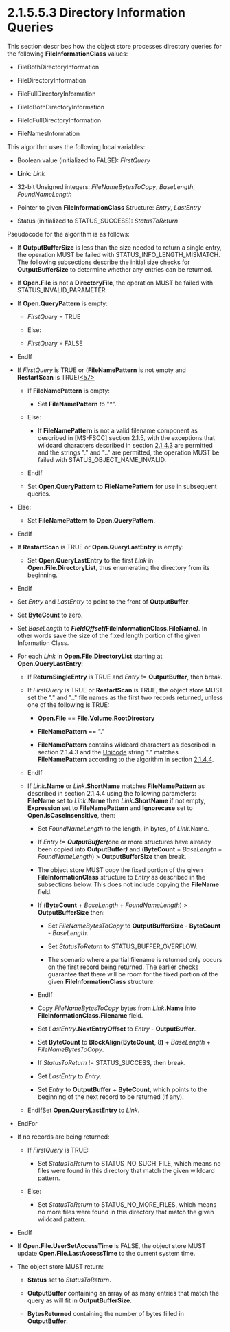 <html dir="LTR" xmlns:mshelp="http://msdn.microsoft.com/mshelp" xmlns:ddue="http://ddue.schemas.microsoft.com/authoring/2003/5" xmlns:xlink="http://www.w3.org/1999/xlink" xmlns:tool="http://www.microsoft.com/tooltip">
    <head>
        <meta http-equiv="Content-Type" content="text/html; CHARSET=utf-8"></meta>
        <meta name="save" content="history"></meta>
        <title>2.1.5.5.3 Directory Information Queries</title>
        <xml>
            <mshelp:toctitle title="2.1.5.5.3 Directory Information Queries"></mshelp:toctitle>
            <mshelp:rltitle title="[MS-FSA]: Directory Information Queries"></mshelp:rltitle>
            <mshelp:keyword index="A" term="fa8194e0-53ec-413b-8315-e8fa85396fd8"></mshelp:keyword>
            <mshelp:attr name="DCSext.ContentType" value="open specification"></mshelp:attr>
            <mshelp:attr name="AssetID" value="fa8194e0-53ec-413b-8315-e8fa85396fd8"></mshelp:attr>
            <mshelp:attr name="TopicType" value="kbRef"></mshelp:attr>
            <mshelp:attr name="DCSext.Title" value="[MS-FSA]: Directory Information Queries" />
        </xml>
    </head>
    <body>
        <div id="header">
            <h1 class="heading">2.1.5.5.3 Directory Information Queries</h1>
        </div>
        <div id="mainSection">
            <div id="mainBody">
                <div id="allHistory" class="saveHistory"></div>
                <div id="sectionSection0" class="section" name="collapseableSection">
                    

<p>This section describes how the object store processes
directory queries for the following <b>FileInformationClass</b> values:</p>

<ul><li><p><span><span> 
</span></span>FileBothDirectoryInformation</p>

</li><li><p><span><span> 
</span></span>FileDirectoryInformation</p>

</li><li><p><span><span> 
</span></span>FileFullDirectoryInformation</p>

</li><li><p><span><span> 
</span></span>FileIdBothDirectoryInformation</p>

</li><li><p><span><span> 
</span></span>FileIdFullDirectoryInformation</p>

</li><li><p><span><span> 
</span></span>FileNamesInformation</p>

</li></ul><p>This algorithm uses the following local variables:</p>

<ul><li><p><span><span> 
</span></span>Boolean value (initialized to FALSE): <i>FirstQuery</i></p>

</li><li><p><span><span> 
</span></span><b>Link</b>: <i>Link</i></p>

</li><li><p><span><span> 
</span></span>32-bit Unsigned integers: <i>FileNameBytesToCopy</i>, <i>BaseLength</i>,
<i>FoundNameLength</i></p>

</li><li><p><span><span> 
</span></span>Pointer to given <b>FileInformationClass</b> Structure: <i>Entry</i>,
<i>LastEntry</i></p>

</li><li><p><span><span> 
</span></span>Status (initialized to STATUS_SUCCESS): <i>StatusToReturn</i></p>

</li></ul><p>Pseudocode for the algorithm is as follows:</p>

<ul><li><p><span><span> 
</span></span>If <b>OutputBufferSize</b> is less than the size needed to return
a single entry, the operation MUST be failed with STATUS_INFO_LENGTH_MISMATCH.
The following subsections describe the initial size checks for <b>OutputBufferSize</b>
to determine whether any entries can be returned.</p>

</li><li><p><span><span> 
</span></span>If <b>Open.File</b> is not a <b>DirectoryFile</b>, the operation
MUST be failed with STATUS_INVALID_PARAMETER.</p>

</li><li><p><span><span> 
</span></span>If <b>Open.QueryPattern</b> is empty:</p>

<ul><li><p><span><span>  </span></span><i>FirstQuery</i>
= TRUE</p>

</li><li><p><span><span>  </span></span>Else:</p>

</li><li><p><span><span>  </span></span><i>FirstQuery</i>
= FALSE</p>

</li></ul></li><li><p><span><span> 
</span></span>EndIf</p>

</li><li><p><span><span> 
</span></span>If <i>FirstQuery</i> is TRUE or (<b>FileNamePattern</b> is not
empty and <b>RestartScan</b> is TRUE)<a id="Appendix_A_Target_57"></a><a href="4e3695bd-7574-4f24-a223-b4679c065b63.html#Appendix_A_57" aria-label="Product behavior note 57">&lt;57&gt;</a></p>

<ul><li><p><span><span>  </span></span>If <b>FileNamePattern</b>
is empty:</p>

<ul><li><p><span><span> 
</span></span>Set <b>FileNamePattern</b> to &quot;*&quot;.</p>

</li></ul></li><li><p><span><span>  </span></span>Else:</p>

<ul><li><p><span><span> 
</span></span>If <b>FileNamePattern</b> is not a valid filename component as
described in <mshelp:link keywords="efbfe127-73ad-4140-9967-ec6500e66d5e" tabindex="0">[MS-FSCC]</mshelp:link>
section <mshelp:link keywords="ffb795f3-027d-4a3c-997d-3085f2332f6f" tabindex="0">2.1.5</mshelp:link>,
with the exceptions that wildcard characters described in section <a href="5d6afc6c-49f2-4fd6-8498-5ebda168772f.html">2.1.4.3</a> are permitted and
the strings &quot;.&quot; and &quot;..&quot; are permitted, the operation MUST
be failed with STATUS_OBJECT_NAME_INVALID.</p>

</li></ul></li><li><p><span><span>  </span></span>EndIf</p>

</li><li><p><span><span>  </span></span>Set
<b>Open.QueryPattern</b> to <b>FileNamePattern</b> for use in subsequent
queries.</p>

</li></ul></li><li><p><span><span> 
</span></span>Else:</p>

<ul><li><p><span><span>  </span></span>Set
<b>FileNamePattern</b> to <b>Open.QueryPattern</b>.</p>

</li></ul></li><li><p><span><span> 
</span></span>EndIf</p>

</li><li><p><span><span> 
</span></span>If <b>RestartScan</b> is TRUE or <b>Open.QueryLastEntry</b> is
empty:</p>

<ul><li><p><span><span>  </span></span>Set
<b>Open.QueryLastEntry</b> to the first <i>Link</i> in <b>Open.File.DirectoryList</b>,
thus enumerating the directory from its beginning.</p>

</li></ul></li><li><p><span><span> 
</span></span>EndIf</p>

</li><li><p><span><span> 
</span></span>Set <i>Entry</i> and <i>LastEntry</i> to point to the front of <b>OutputBuffer</b>.</p>

</li><li><p><span><span> 
</span></span>Set <b>ByteCount</b> to zero.</p>

</li><li><p><span><span> 
</span></span>Set <i>BaseLength</i> to <b><i>FieldOffset(</i>FileInformationClass.FileName<i>)</i></b>.
In other words save the size of the fixed length portion of the given
Information Class.</p>

</li><li><p><span><span> 
</span></span>For each <i>Link</i> in <b>Open.File.DirectoryList</b> starting
at <b>Open.QueryLastEntry</b>:</p>

<ul><li><p><span><span>  </span></span>If <b>ReturnSingleEntry</b>
is TRUE and <i>Entry</i> != <b>OutputBuffer</b>, then break.</p>

</li><li><p><span><span>  </span></span>If <i>FirstQuery</i>
is TRUE or <b>RestartScan</b> is TRUE, the object store MUST set the
&quot;.&quot; and &quot;..&quot; file names as the first two records returned,
unless one of the following is TRUE:</p>

<ul><li><p><span><span> 
</span></span><b>Open.File</b> == <b>File.Volume.RootDirectory</b></p>

</li><li><p><span><span> 
</span></span><b>FileNamePattern</b> == &quot;.&quot;</p>

</li><li><p><span><span> 
</span></span><b>FileNamePattern</b> contains wildcard characters as described
in section 2.1.4.3 and the <a href="682f0f59-385c-4351-b81a-3b234f53db03.html#gt_c305d0ab-8b94-461a-bd76-13b40cb8c4d8">Unicode</a>
string &quot;.&quot; matches <b>FileNamePattern</b> according to the algorithm
in section <a href="0b034646-4e23-4874-8488-2adac231ff23.html">2.1.4.4</a>.</p>

</li></ul></li><li><p><span><span>  </span></span>EndIf</p>

</li><li><p><span><span>  </span></span>If <i>Link</i><b>.Name</b>
or <i>Link</i>.<b>ShortName</b> matches <b>FileNamePattern</b> as described in
section 2.1.4.4 using the following parameters: <b>FileName</b> set to <i>Link</i><b>.Name</b>
then <i>Link</i><b>.ShortName</b> if not empty, <b>Expression</b> set to <b>FileNamePattern</b>
and <b>Ignorecase</b> set to <b>Open.IsCaseInsensitive</b>, then:</p>

<ul><li><p><span><span> 
</span></span>Set <i>FoundNameLength</i> to the length, in bytes, of <i>Link</i>.Name.</p>

</li><li><p><span><span> 
</span></span>If <i>Entry</i> != <b><i>OutputBuffer(</i></b>one or more
structures have already been copied into <b>OutputBuffer<i>)</i></b> and (<b>ByteCount</b>
+ <i>BaseLength</i> + <i>FoundNameLength</i>) &gt; <b>OutputBufferSize</b> then
break.</p>

</li><li><p><span><span> 
</span></span>The object store MUST copy the fixed portion of the given <b>FileInformationClass</b>
structure to <i>Entry</i> as described in the subsections below. This does not
include copying the <b>FileName</b> field.</p>

</li><li><p><span><span> 
</span></span>If (<b>ByteCount</b> + <i>BaseLength</i> + <i>FoundNameLength</i>)
&gt; <b>OutputBufferSize</b> then:</p>

<ul><li><p><span><span> 
</span></span>Set <i>FileNameBytesToCopy</i> to <b>OutputBufferSize</b> - <b>ByteCount</b>
- <i>BaseLength</i>.</p>

</li><li><p><span><span> 
</span></span>Set <i>StatusToReturn</i> to STATUS_BUFFER_OVERFLOW.</p>

</li><li><p><span><span> 
</span></span>The scenario where a partial filename is returned only occurs on
the first record being returned. The earlier checks guarantee that there will
be room for the fixed portion of the given <b>FileInformationClass</b>
structure.</p>

</li></ul></li><li><p><span><span> 
</span></span>EndIf</p>

</li><li><p><span><span> 
</span></span>Copy <i>FileNameBytesToCopy</i> bytes from <i>Link</i><b>.Name</b>
into <b>FileInformationClass.Filename</b> field.</p>

</li><li><p><span><span> 
</span></span>Set <i>LastEntry</i><b>.NextEntryOffset</b> to <i>Entry</i> - <b>OutputBuffer</b>.</p>

</li><li><p><span><span> 
</span></span>Set <b>ByteCount</b> to <b>BlockAlign(ByteCount</b>, 8<b>)</b> + <i>BaseLength</i>
+ <i>FileNameBytesToCopy</i>.</p>

</li><li><p><span><span> 
</span></span>If <i>StatusToReturn</i> != STATUS_SUCCESS, then break.</p>

</li><li><p><span><span> 
</span></span>Set <i>LastEntry</i> to <i>Entry</i>.</p>

</li><li><p><span><span> 
</span></span>Set <i>Entry</i> to <b>OutputBuffer</b> + <b>ByteCount</b>, which
points to the beginning of the next record to be returned (if any).</p>

</li></ul></li><li><p><span><span>  </span></span>EndIfSet
<b>Open.QueryLastEntry</b> to <i>Link</i>.</p>

</li></ul></li><li><p><span><span> 
</span></span>EndFor</p>

</li><li><p><span><span> 
</span></span>If no records are being returned:</p>

<ul><li><p><span><span>  </span></span>If <i>FirstQuery</i>
is TRUE:</p>

<ul><li><p><span><span> 
</span></span>Set <i>StatusToReturn</i> to STATUS_NO_SUCH_FILE, which means no
files were found in this directory that match the given wildcard pattern.</p>

</li></ul></li><li><p><span><span>  </span></span>Else:</p>

<ul><li><p><span><span> 
</span></span>Set <i>StatusToReturn</i> to STATUS_NO_MORE_FILES, which means no
more files were found in this directory that match the given wildcard pattern.</p>

</li></ul></li></ul></li><li><p><span><span> 
</span></span>EndIf</p>

</li><li><p><span><span> 
</span></span>If <b>Open.File.UserSetAccessTime</b> is FALSE, the object store
MUST update <b>Open.File.LastAccessTime</b> to the current system time.</p>

</li><li><p><span><span> 
</span></span>The object store MUST return:</p>

<ul><li><p><span><span>  </span></span><b>Status</b>
set to <i>StatusToReturn</i>.</p>

</li><li><p><span><span>  </span></span><b>OutputBuffer</b>
containing an array of as many entries that match the query as will fit in <b>OutputBufferSize</b>.</p>

</li><li><p><span><span>  </span></span><b>BytesReturned</b>
containing the number of bytes filled in <b>OutputBuffer</b>.</p>

</li></ul></li></ul>
                </div>
            </div>
        </div>
    </body>
</html>